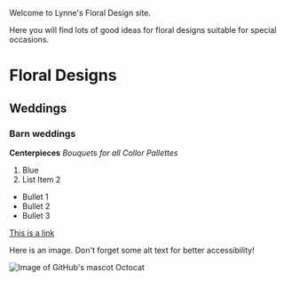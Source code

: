 Welcome to Lynne's Floral Design site.

Here you will find lots of good ideas for floral designs suitable for special occasions.

# Floral Designs
## Weddings
### Barn weddings

**Centerpieces**
*Bouquets for all Collor Pallettes*

1. Blue
2. List Item 2

* Bullet 1
* Bullet 2
* Bullet 3

[This is a link](https://google.com)

Here is an image. Don't forget some alt text for better accessibility!

![Image of GitHub's mascot Octocat](images/Octocat.png)
